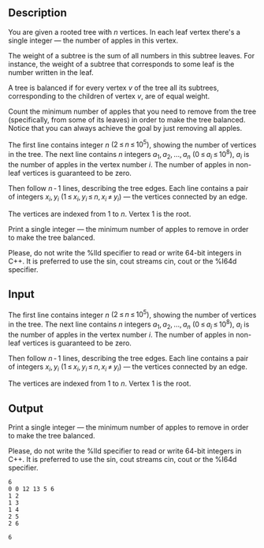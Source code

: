 ## Description

<div><p>You are given a rooted tree with <span class="tex-span"><i>n</i></span> vertices. In each leaf vertex there's a single integer — the number of apples in this vertex. </p><p>The <span class="tex-font-style-it">weight</span> of a subtree is the sum of all numbers in this subtree leaves. For instance, the weight of a subtree that corresponds to some leaf is the number written in the leaf.</p><p>A tree is <span class="tex-font-style-it">balanced</span> if for every vertex <span class="tex-span"><i>v</i></span> of the tree all its subtrees, corresponding to the children of vertex <span class="tex-span"><i>v</i></span>, are of equal weight. </p><p>Count the minimum number of apples that you need to remove from the tree (specifically, from some of its leaves) in order to make the tree balanced. Notice that you can always achieve the goal by just removing all apples.</p></div><div class="input-specification"><p>The first line contains integer <span class="tex-span"><i>n</i></span> <span class="tex-span">(2 ≤ <i>n</i> ≤ 10<sup class="upper-index">5</sup>)</span>, showing the number of vertices in the tree. The next line contains <span class="tex-span"><i>n</i></span> integers <span class="tex-span"><i>a</i><sub class="lower-index">1</sub>, <i>a</i><sub class="lower-index">2</sub>, ..., <i>a</i><sub class="lower-index"><i>n</i></sub></span> <span class="tex-span">(0 ≤ <i>a</i><sub class="lower-index"><i>i</i></sub> ≤ 10<sup class="upper-index">8</sup>)</span>, <span class="tex-span"><i>a</i><sub class="lower-index"><i>i</i></sub></span> is the number of apples in the vertex number <span class="tex-span"><i>i</i></span>. The number of apples in non-leaf vertices is guaranteed to be zero. </p><p>Then follow <span class="tex-span"><i>n</i> - 1</span> lines, describing the tree edges. Each line contains a pair of integers <span class="tex-span"><i>x</i><sub class="lower-index"><i>i</i></sub>, <i>y</i><sub class="lower-index"><i>i</i></sub></span> (<span class="tex-span">1 ≤ <i>x</i><sub class="lower-index"><i>i</i></sub>, <i>y</i><sub class="lower-index"><i>i</i></sub> ≤ <i>n</i>, <i>x</i><sub class="lower-index"><i>i</i></sub> ≠ <i>y</i><sub class="lower-index"><i>i</i></sub></span>) — the vertices connected by an edge. </p><p>The vertices are indexed from 1 to <span class="tex-span"><i>n</i></span>. Vertex 1 is the root.</p></div><div class="output-specification"><p>Print a single integer — the minimum number of apples to remove in order to make the tree balanced.</p><p>Please, do not write the <span class="tex-font-style-tt">%lld</span> specifier to read or write 64-bit integers in С++. It is preferred to use the sin, cout streams <span class="tex-font-style-tt">cin</span>, <span class="tex-font-style-tt">cout</span> or the <span class="tex-font-style-tt">%I64d</span> specifier.</p></div>

## Input

<p>The first line contains integer <span class="tex-span"><i>n</i></span> <span class="tex-span">(2 ≤ <i>n</i> ≤ 10<sup class="upper-index">5</sup>)</span>, showing the number of vertices in the tree. The next line contains <span class="tex-span"><i>n</i></span> integers <span class="tex-span"><i>a</i><sub class="lower-index">1</sub>, <i>a</i><sub class="lower-index">2</sub>, ..., <i>a</i><sub class="lower-index"><i>n</i></sub></span> <span class="tex-span">(0 ≤ <i>a</i><sub class="lower-index"><i>i</i></sub> ≤ 10<sup class="upper-index">8</sup>)</span>, <span class="tex-span"><i>a</i><sub class="lower-index"><i>i</i></sub></span> is the number of apples in the vertex number <span class="tex-span"><i>i</i></span>. The number of apples in non-leaf vertices is guaranteed to be zero. </p><p>Then follow <span class="tex-span"><i>n</i> - 1</span> lines, describing the tree edges. Each line contains a pair of integers <span class="tex-span"><i>x</i><sub class="lower-index"><i>i</i></sub>, <i>y</i><sub class="lower-index"><i>i</i></sub></span> (<span class="tex-span">1 ≤ <i>x</i><sub class="lower-index"><i>i</i></sub>, <i>y</i><sub class="lower-index"><i>i</i></sub> ≤ <i>n</i>, <i>x</i><sub class="lower-index"><i>i</i></sub> ≠ <i>y</i><sub class="lower-index"><i>i</i></sub></span>) — the vertices connected by an edge. </p><p>The vertices are indexed from 1 to <span class="tex-span"><i>n</i></span>. Vertex 1 is the root.</p>

## Output

<p>Print a single integer — the minimum number of apples to remove in order to make the tree balanced.</p><p>Please, do not write the <span class="tex-font-style-tt">%lld</span> specifier to read or write 64-bit integers in С++. It is preferred to use the sin, cout streams <span class="tex-font-style-tt">cin</span>, <span class="tex-font-style-tt">cout</span> or the <span class="tex-font-style-tt">%I64d</span> specifier.</p>





```input1
6
0 0 12 13 5 6
1 2
1 3
1 4
2 5
2 6

```




```output1
6
```


